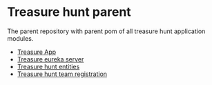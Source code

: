 # Treasure hunt parent
The parent repository with parent pom of all treasure hunt application modules.

- [Treasure App](treasure-app)
- [Treasure eureka server](treasure-eureca-server)
- [Treasure hunt entities](treasure-hunt-entities)
- [Treasure hunt team registration](treasure-hunt-team-registration)